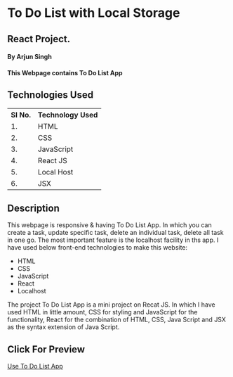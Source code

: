 # To Do List with Local Storage

## React Project. 

#### By Arjun Singh

#### This Webpage contains To Do List App

## Technologies Used

<table>
    <tr>
        <th>
            SI No.
            </th>
                <th>
            Technology Used
            </th>
    </tr>
    <tr>
        <td>
            1.
        </td>
        <td>
            HTML
        </td>
    </tr>
    <tr>
        <td>
            2.
        </td>
        <td>
            CSS
        </td>
    </tr>
    <tr>
        <td>
            3.
        </td>
        <td>
            JavaScript
        </td>
    </tr>
    <tr>
        <td>
            4.
        </td>
        <td>
            React JS
        </td>
    </tr>
     <tr>
        <td>
            5.
        </td>
        <td>
            Local Host
        </td>
    </tr>
     <tr>
        <td>
            6.
        </td>
        <td>
            JSX
        </td>
    </tr>
    
 </table>
    

## Description
This webpage is responsive & having To Do List App. In which you can create a task, update specific task, delete an individual task, delete all task in one go. The most important feature is the localhost facility in ths app. 
I have used below front-end technologies to make this website:

* HTML
* CSS
* JavaScript
* React
* Localhost

<p>
The project To Do List App is a mini project on Recat JS. In which I have used HTML in little amount, CSS for styling and JavaScript for the functionality, React for the combination of HTML, CSS, Java Script and JSX as the syntax extension of Java Script.
</p>

## Click For Preview
<a href="https://ephemeral-semolina-a84c08.netlify.app/">Use To Do List App</a>

